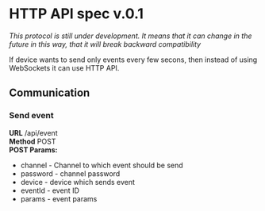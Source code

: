# HTTP API spec v.0.1

*This protocol is still under development. It means that it can change in the future in this way, that it will break backward compatibility*

If device wants to send only events every few secons, then instead of using WebSockets it can use HTTP API.


## Communication

### Send event

**URL**     /api/event  
**Method**  POST  
**POST Params:**  
* channel - Channel to which event should be send
* password - channel password
* device - device which sends event
* eventId - event ID
* params - event params


